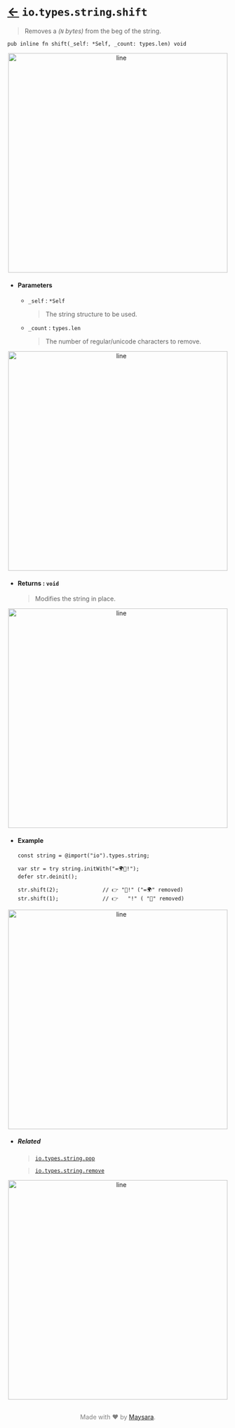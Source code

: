 # [←](../readme.md) `io`.`types`.`string`.`shift`

> Removes a _(`N` bytes)_ from the beg of the string.

```zig
pub inline fn shift(_self: *Self, _count: types.len) void
```


<div align="center">
<img src="https://raw.githubusercontent.com/Super-ZIG/io/refs/heads/main/docs/dist/img/md/line.png" alt="line" style="width:500px;"/>
</div>

- #### Parameters

    - `_self` : `*Self`

        > The string structure to be used.

    - `_count` : `types.len`

        > The number of regular/unicode characters to remove.


<div align="center">
<img src="https://raw.githubusercontent.com/Super-ZIG/io/refs/heads/main/docs/dist/img/md/line.png" alt="line" style="width:500px;"/>
</div>

- #### Returns : `void`

    > Modifies the string in place.

<div align="center">
<img src="https://raw.githubusercontent.com/Super-ZIG/io/refs/heads/main/docs/dist/img/md/line.png" alt="line" style="width:500px;"/>
</div>

- #### Example

    ```zig
    const string = @import("io").types.string;
    ```

    ```zig
    var str = try string.initWith("=🌍🌟!");
    defer str.deinit();

    str.shift(2);              // 👉 "🌟!" ("=🌍" removed)
    str.shift(1);              // 👉   "!" ( "🌟" removed)
    ```

<div align="center">
<img src="https://raw.githubusercontent.com/Super-ZIG/io/refs/heads/main/docs/dist/img/md/line.png" alt="line" style="width:500px;"/>
</div>

- ##### Related

  > [`io.types.string.pop`](./pop.md)

  > [`io.types.string.remove`](./remove.md)

<div align="center">
<img src="https://raw.githubusercontent.com/Super-ZIG/io/refs/heads/main/docs/dist/img/md/line.png" alt="line" style="width:500px;"/>
</div>

<p align="center" style="color:grey;"><br />Made with ❤️ by <a href="http://github.com/maysara-elshewehy" target="blank">Maysara</a>.</p>